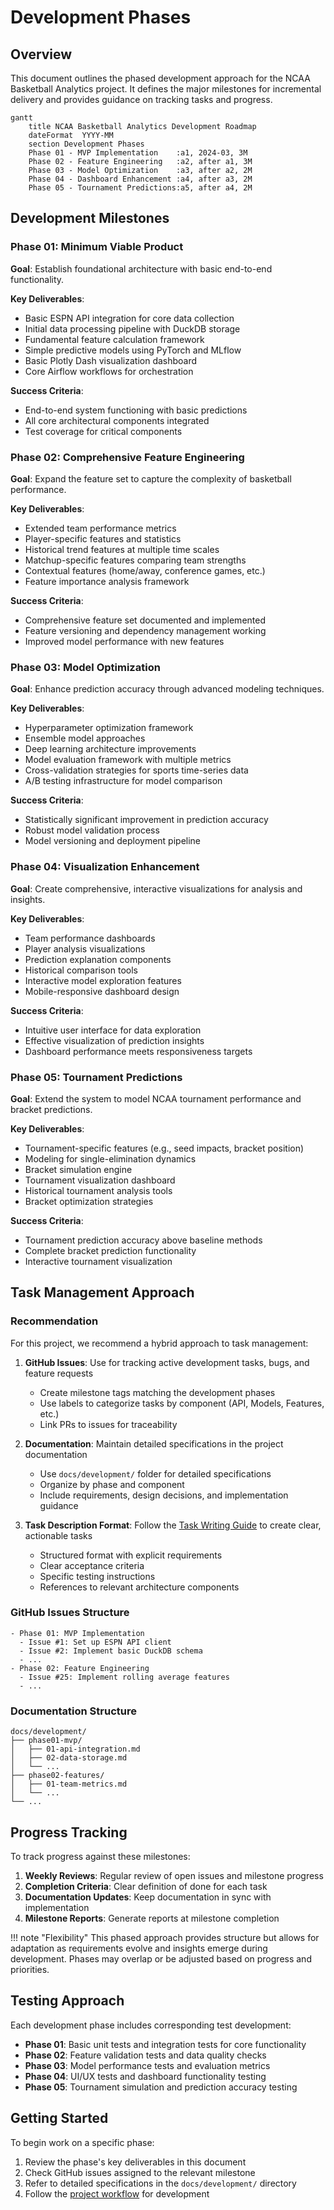 # Development Phases

## Overview

This document outlines the phased development approach for the NCAA Basketball Analytics project. It defines the major milestones for incremental delivery and provides guidance on tracking tasks and progress.

```mermaid
gantt
    title NCAA Basketball Analytics Development Roadmap
    dateFormat  YYYY-MM
    section Development Phases
    Phase 01 - MVP Implementation    :a1, 2024-03, 3M
    Phase 02 - Feature Engineering   :a2, after a1, 3M
    Phase 03 - Model Optimization    :a3, after a2, 2M
    Phase 04 - Dashboard Enhancement :a4, after a3, 2M
    Phase 05 - Tournament Predictions:a5, after a4, 2M
```

## Development Milestones

### Phase 01: Minimum Viable Product

**Goal**: Establish foundational architecture with basic end-to-end functionality.

**Key Deliverables**:
- Basic ESPN API integration for core data collection
- Initial data processing pipeline with DuckDB storage
- Fundamental feature calculation framework
- Simple predictive models using PyTorch and MLflow
- Basic Plotly Dash visualization dashboard
- Core Airflow workflows for orchestration

**Success Criteria**:
- End-to-end system functioning with basic predictions
- All core architectural components integrated
- Test coverage for critical components

### Phase 02: Comprehensive Feature Engineering

**Goal**: Expand the feature set to capture the complexity of basketball performance.

**Key Deliverables**:
- Extended team performance metrics
- Player-specific features and statistics
- Historical trend features at multiple time scales
- Matchup-specific features comparing team strengths
- Contextual features (home/away, conference games, etc.)
- Feature importance analysis framework

**Success Criteria**:
- Comprehensive feature set documented and implemented
- Feature versioning and dependency management working
- Improved model performance with new features

### Phase 03: Model Optimization

**Goal**: Enhance prediction accuracy through advanced modeling techniques.

**Key Deliverables**:
- Hyperparameter optimization framework
- Ensemble model approaches
- Deep learning architecture improvements
- Model evaluation framework with multiple metrics
- Cross-validation strategies for sports time-series data
- A/B testing infrastructure for model comparison

**Success Criteria**:
- Statistically significant improvement in prediction accuracy
- Robust model validation process
- Model versioning and deployment pipeline

### Phase 04: Visualization Enhancement

**Goal**: Create comprehensive, interactive visualizations for analysis and insights.

**Key Deliverables**:
- Team performance dashboards
- Player analysis visualizations
- Prediction explanation components
- Historical comparison tools
- Interactive model exploration features
- Mobile-responsive dashboard design

**Success Criteria**:
- Intuitive user interface for data exploration
- Effective visualization of prediction insights
- Dashboard performance meets responsiveness targets

### Phase 05: Tournament Predictions

**Goal**: Extend the system to model NCAA tournament performance and bracket predictions.

**Key Deliverables**:
- Tournament-specific features (e.g., seed impacts, bracket position)
- Modeling for single-elimination dynamics
- Bracket simulation engine
- Tournament visualization dashboard
- Historical tournament analysis tools
- Bracket optimization strategies

**Success Criteria**:
- Tournament prediction accuracy above baseline methods
- Complete bracket prediction functionality
- Interactive tournament visualization

## Task Management Approach

### Recommendation

For this project, we recommend a hybrid approach to task management:

1. **GitHub Issues**: Use for tracking active development tasks, bugs, and feature requests
   - Create milestone tags matching the development phases
   - Use labels to categorize tasks by component (API, Models, Features, etc.)
   - Link PRs to issues for traceability

2. **Documentation**: Maintain detailed specifications in the project documentation
   - Use `docs/development/` folder for detailed specifications
   - Organize by phase and component
   - Include requirements, design decisions, and implementation guidance

3. **Task Description Format**: Follow the [Task Writing Guide](../guides/processes/task-writing-guide.md) to create clear, actionable tasks
   - Structured format with explicit requirements
   - Clear acceptance criteria
   - Specific testing instructions
   - References to relevant architecture components

### GitHub Issues Structure

```
- Phase 01: MVP Implementation
  - Issue #1: Set up ESPN API client
  - Issue #2: Implement basic DuckDB schema
  - ...
- Phase 02: Feature Engineering
  - Issue #25: Implement rolling average features
  - ...
```

### Documentation Structure

```
docs/development/
├── phase01-mvp/
│   ├── 01-api-integration.md
│   ├── 02-data-storage.md
│   └── ...
├── phase02-features/
│   ├── 01-team-metrics.md
│   └── ...
└── ...
```

## Progress Tracking

To track progress against these milestones:

1. **Weekly Reviews**: Regular review of open issues and milestone progress
2. **Completion Criteria**: Clear definition of done for each task
3. **Documentation Updates**: Keep documentation in sync with implementation
4. **Milestone Reports**: Generate reports at milestone completion

!!! note "Flexibility"
    This phased approach provides structure but allows for adaptation as requirements evolve and insights emerge during development. Phases may overlap or be adjusted based on progress and priorities.

## Testing Approach

Each development phase includes corresponding test development:

- **Phase 01**: Basic unit tests and integration tests for core functionality
- **Phase 02**: Feature validation tests and data quality checks
- **Phase 03**: Model performance tests and evaluation metrics
- **Phase 04**: UI/UX tests and dashboard functionality testing
- **Phase 05**: Tournament simulation and prediction accuracy testing

## Getting Started

To begin work on a specific phase:

1. Review the phase's key deliverables in this document
2. Check GitHub issues assigned to the relevant milestone
3. Refer to detailed specifications in the `docs/development/` directory
4. Follow the [project workflow](project-structure.md) for development
